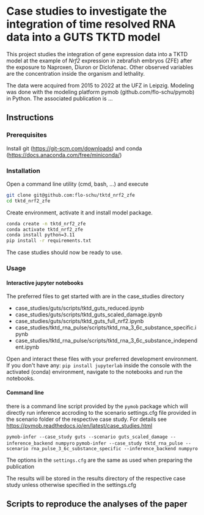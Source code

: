 # Case studies to investigate the integration of time resolved RNA data into a GUTS TKTD model

This project studies the integration of gene expression data into a TKTD model at the example of *Nrf2* expression in zebrafish embryos (ZFE) after the exposure to Naproxen, Diuron or Diclofenac. Other observed variables are the concentration inside the organism and lethality.

The data were acquired from 2015 to 2022 at the UFZ in Leipzig. Modeling was done with the modeling platform pymob (github.com/flo-schu/pymob) in Python.
The associated publication is ...

## Instructions

### Prerequisites

Install git (https://git-scm.com/downloads) and conda (https://docs.anaconda.com/free/miniconda/)

### Installation

Open a command line utility (cmd, bash, ...) and execute

```bash
git clone git@github.com:flo-schu/tktd_nrf2_zfe
cd tktd_nrf2_zfe
```

Create environment, activate it and install model package. 
```bash
conda create -n tktd_nrf2_zfe
conda activate tktd_nrf2_zfe
conda install python=3.11
pip install -r requirements.txt
```

The case studies should now be ready to use.

### Usage

#### Interactive jupyter notebooks 

The preferred files to get started with are in the case_studies directory

- case_studies/guts/scripts/tktd_guts_reduced.ipynb
- case_studies/guts/scripts/tktd_guts_scaled_damage.ipynb
- case_studies/guts/scripts/tktd_guts_full_nrf2.ipynb
- case_studies/tktd_rna_pulse/scripts/tktd_rna_3_6c_substance_specific.ipynb
- case_studies/tktd_rna_pulse/scripts/tktd_rna_3_6c_substance_independent.ipynb

Open and interact these files with your preferred development environment. If you
don't have any: `pip install jupyterlab` inside the console with the activated
(conda) environment, navigate to the notebooks and run the notebooks.

#### Command line

there is a command line script provided by the `pymob` package which will directly
run inference accroding to the scenario settings.cfg file provided in the scenario
folder of the respective case study. For details see https://pymob.readthedocs.io/en/latest/case_studies.html

`pymob-infer --case_study guts --scenario guts_scaled_damage --inference_backend numpyro`
`pymob-infer --case_study tktd_rna_pulse --scenario rna_pulse_3_6c_substance_specific --inference_backend numpyro`

The options in the `settings.cfg` are the same as used when preparing the publication

The results will be stored in the results directory of the respective case study 
unless otherwise specified in the settings.cfg

## Scripts to reproduce the analyses of the paper

